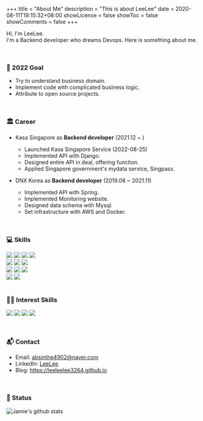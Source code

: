 +++
title = "About Me"
description = "This is about LeeLee"
date = 2020-08-11T19:15:32+08:00
showLicense = false
showToc = false
showComments = false
+++

Hi, I'm LeeLee. <br>
I'm a Backend developer who dreams Devops. Here is something about me. <br>

<br>

### 🥇 2022 Goal
- Try to understand business domain.  <br>
- Implement code with complicated business logic. <br>
- Attribute to open source projects. <br>

<br>

### 🏛️ Career
- Kasa Singapore as **Backend developer** (2021.12 ~ )
  - Launched Kasa Singapore Service (2022-08-25)
  - Implemented API with Django.
  - Designed entire API in deal, offering function.
  - Applied Singapore government's mydata service, Singpass.

- DNX Korea as **Backend developer** (2019.08 ~ 2021.11)
  - Implemented API with Spring.
  - Implemented Monitoring website.
  - Designed data schema with Mysql.
  - Set infrastructure with AWS and Docker.


<br>


### 💻 Skills
<span>
      <img src="https://img.shields.io/badge/Python-FFD43B?style=for-the-badge&logo=python&logoColor=blue">
      <img src="https://img.shields.io/badge/Java-ED8B00?style=for-the-badge&logo=java&logoColor=white">
      <img src="https://img.shields.io/badge/JavaScript-323330?style=for-the-badge&logo=javascript&logoColor=F7DF1E">
      <img src="https://img.shields.io/badge/Shell_Script-121011?style=for-the-badge&logo=gnu-bash&logoColor=white">
</span>

<br>

<span>
      <img src="https://img.shields.io/badge/Django-092E20?style=for-the-badge&logo=django&logoColor=green">
      <img src="https://img.shields.io/badge/django%20rest-ff1709?style=for-the-badge&logo=django&logoColor=white">
      <img src="https://img.shields.io/badge/Spring_Boot-F2F4F9?style=for-the-badge&logo=spring-boot">

</span>

<br>

<span>
      <img src="https://img.shields.io/badge/Amazon_AWS-FF9900?style=for-the-badge&logo=amazonaws&logoColor=white">
      <img src="https://img.shields.io/badge/Ubuntu-E95420?style=for-the-badge&logo=ubuntu&logoColor=white">
      <img src="https://img.shields.io/badge/Docker-2CA5E0?style=for-the-badge&logo=docker&logoColor=white">
</span>

<br>

<span>
      <img src="https://img.shields.io/badge/MySQL-005C84?style=for-the-badge&logo=mysql&logoColor=white">
      <img src="https://img.shields.io/badge/redis-%23DD0031.svg?&style=for-the-badge&logo=redis&logoColor=white">
</span>

<br>
<br>


### 👩‍💻 Interest Skills
<p>
      <img src="https://img.shields.io/badge/Dart-0175C2?style=for-the-badge&logo=dart&logoColor=white">
      <img src="https://img.shields.io/badge/Flutter-02569B?style=for-the-badge&logo=flutter&logoColor=white">
      <img src="https://img.shields.io/badge/Go-00ADD8?style=for-the-badge&logo=go&logoColor=white">
      <img src="https://img.shields.io/badge/kubernetes-326ce5.svg?&style=for-the-badge&logo=kubernetes&logoColor=white">
</p>

<br>

### 📬 Contact
- Email: <a href = "mailto: absinthe4902@naver.com">absinthe4902@naver.com</a>
- LinkedIn: [LeeLee](https://www.linkedin.com/in/seungmin4035/)
- Blog: https://leeleelee3264.github.io

<br>


### 🧐 Status

![Jamie's github stats](https://github-readme-stats.vercel.app/api?username=leeleelee3264&show_icons=true&hide_border=true&theme=radical)
